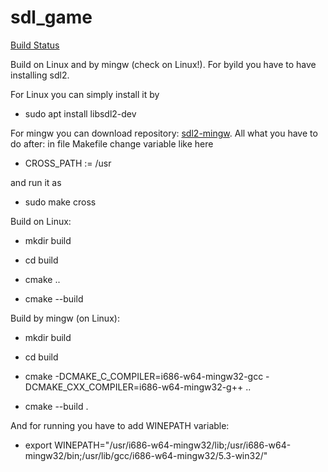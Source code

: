 # sdl_game

[Build Status](https://hub.docker.com/r/andrejlevkovitch/sdl_game/builds/)

Build on Linux and by mingw (check on Linux!).
For byild you have to have installing sdl2.

For Linux you can simply install it by

- sudo apt install libsdl2-dev

For mingw you can download repository:
[sdl2-mingw](https://github.com/tonymagro/sdl2-mingw). All what you have to
do after: in file Makefile change variable like here

- CROSS_PATH := /usr

and run it as

- sudo make cross


Build on Linux:

- mkdir build

- cd build

- cmake ..

- cmake --build


Build by mingw (on Linux):

- mkdir build

- cd build

- cmake -DCMAKE_C_COMPILER=i686-w64-mingw32-gcc -DCMAKE_CXX_COMPILER=i686-w64-mingw32-g++ ..

- cmake --build .

And for running you have to add WINEPATH variable:

- export WINEPATH="/usr/i686-w64-mingw32/lib;/usr/i686-w64-mingw32/bin;/usr/lib/gcc/i686-w64-mingw32/5.3-win32/"
